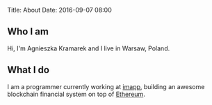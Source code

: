 Title: About 
Date: 2016-09-07 08:00

## Who I am

Hi, I'm Agnieszka Kramarek and I live in Warsaw, Poland.

## What I do

I am a programmer currently working at [imapp](https://imapp.pl), building an awesome blockchain financial system on top of [Ethereum](https://ethereum.org).
